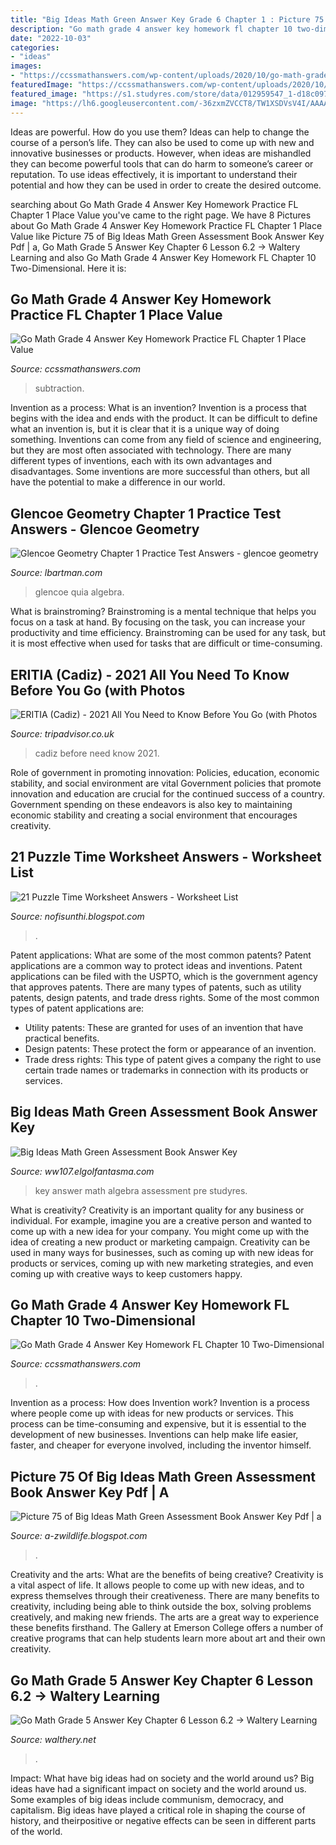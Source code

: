 ```yaml
---
title: "Big Ideas Math Green Answer Key Grade 6 Chapter 1 : Picture 75 Of Big Ideas Math Green Assessment Book Answer Key Pdf"
description: "Go math grade 4 answer key homework fl chapter 10 two-dimensional"
date: "2022-10-03"
categories:
- "ideas"
images:
- "https://ccssmathanswers.com/wp-content/uploads/2020/10/go-math-grade-4-chapter-1-place-value-addition-and-subtraction-to-one-million-pages-1-20-answer-key-1024x576.jpeg"
featuredImage: "https://ccssmathanswers.com/wp-content/uploads/2020/10/go-math-grade-4-chapter-1-place-value-addition-and-subtraction-to-one-million-pages-1-20-answer-key-1024x576.jpeg"
featured_image: "https://s1.studyres.com/store/data/012959547_1-d18c097a2626d7eb07027dec2f8686dc.png"
image: "https://lh6.googleusercontent.com/-36zxmZVCCT8/TW1XSDVsV4I/AAAAAAAAADI/fhXVyKfmg2Q/w1200-h630-p-k-no-nu/Chapter+3+Practice+Test+B+pg1.jpg"
---
```



Ideas are powerful. How do you use them?
Ideas can help to change the course of a person’s life. They can also be used to come up with new and innovative businesses or products. However, when ideas are mishandled they can become powerful tools that can do harm to someone’s career or reputation. To use ideas effectively, it is important to understand their potential and how they can be used in order to create the desired outcome.

	

		
searching about Go Math Grade 4 Answer Key Homework Practice FL Chapter 1 Place Value you've came to the right page. We have 8 Pictures about Go Math Grade 4 Answer Key Homework Practice FL Chapter 1 Place Value like Picture 75 of Big Ideas Math Green Assessment Book Answer Key Pdf | a, Go Math Grade 5 Answer Key Chapter 6 Lesson 6.2 → Waltery Learning and also Go Math Grade 4 Answer Key Homework FL Chapter 10 Two-Dimensional. Here it is:
		
    
## Go Math Grade 4 Answer Key Homework Practice FL Chapter 1 Place Value

<img loading=lazy src="https://ccssmathanswers.com/wp-content/uploads/2020/10/go-math-grade-4-chapter-1-place-value-addition-and-subtraction-to-one-million-pages-1-20-answer-key-1024x576.jpeg" onerror="this.onerror=null;this.src='https://tse3.mm.bing.net/th?id=OIP.7iIi-fnYg_OOdk4LLvLyMQHaEK&amp;pid=15.1';" alt="Go Math Grade 4 Answer Key Homework Practice FL Chapter 1 Place Value">

_Source: ccssmathanswers.com_

>subtraction. 

	

Invention as a process: What is an invention?
Invention is a process that begins with the idea and ends with the product. It can be difficult to define what an invention is, but it is clear that it is a unique way of doing something. Inventions can come from any field of science and engineering, but they are most often associated with technology. There are many different types of inventions, each with its own advantages and disadvantages. Some inventions are more successful than others, but all have the potential to make a difference in our world.

    
## Glencoe Geometry Chapter 1 Practice Test Answers - Glencoe Geometry

<img loading=lazy src="https://www.quia.com/files/quia/users/mmitchel/Chapter6/TestForm2Bpg1" onerror="this.onerror=null;this.src='https://tse3.mm.bing.net/th?id=OIP.97NI2N2aUC-JfeQsm-goIwHaJe&amp;pid=15.1';" alt="Glencoe Geometry Chapter 1 Practice Test Answers - glencoe geometry">

_Source: lbartman.com_

>glencoe quia algebra. 

	

What is brainstroming? Brainstroming is a mental technique that helps you focus on a task at hand. By focusing on the task, you can increase your productivity and time efficiency. Brainstroming can be used for any task, but it is most effective when used for tasks that are difficult or time-consuming.

    
## ERITIA (Cadiz) - 2021 All You Need To Know Before You Go (with Photos

<img loading=lazy src="https://media-cdn.tripadvisor.com/media/photo-s/12/65/6d/a5/obra-de-pintura.jpg" onerror="this.onerror=null;this.src='https://tse4.mm.bing.net/th?id=OIP.qJfXrHRDiD5ctGSxANrCFAAAAA&amp;pid=15.1';" alt="ERITIA (Cadiz) - 2021 All You Need to Know Before You Go (with Photos">

_Source: tripadvisor.co.uk_

>cadiz before need know 2021. 

	

Role of government in promoting innovation: Policies, education, economic stability, and social environment are vital
Government policies that promote innovation and education are crucial for the continued success of a country. Government spending on these endeavors is also key to maintaining economic stability and creating a social environment that encourages creativity.

    
## 21 Puzzle Time Worksheet Answers - Worksheet List

<img loading=lazy src="https://s2.studylib.net/store/data/010235696_1-d98b6dc29f095e7335a7523f655ad596.png" onerror="this.onerror=null;this.src='https://tse4.mm.bing.net/th?id=OIP.TmYFYLu1HZq4ZDcW1By9GAHaJl&amp;pid=15.1';" alt="21 Puzzle Time Worksheet Answers - Worksheet List">

_Source: nofisunthi.blogspot.com_

>. 

	

Patent applications: What are some of the most common patents?
Patent applications are a common way to protect ideas and inventions. Patent applications can be filed with the USPTO, which is the government agency that approves patents. There are many types of patents, such as utility patents, design patents, and trade dress rights. Some of the most common types of patent applications are: 
- Utility patents: These are granted for uses of an invention that have practical benefits. 
- Design patents: These protect the form or appearance of an invention. 
- Trade dress rights: This type of patent gives a company the right to use certain trade names or trademarks in connection with its products or services.

    
## Big Ideas Math Green Assessment Book Answer Key

<img loading=lazy src="https://s1.studyres.com/store/data/012959547_1-d18c097a2626d7eb07027dec2f8686dc.png" onerror="this.onerror=null;this.src='https://tse2.mm.bing.net/th?id=OIP.I0C_GPhILofNnSPuNO_VsQHaKM&amp;pid=15.1';" alt="Big Ideas Math Green Assessment Book Answer Key">

_Source: ww107.elgolfantasma.com_

>key answer math algebra assessment pre studyres. 

	

What is creativity?
Creativity is an important quality for any business or individual. For example, imagine you are a creative person and wanted to come up with a new idea for your company. You might come up with the idea of creating a new product or marketing campaign. Creativity can be used in many ways for businesses, such as coming up with new ideas for products or services, coming up with new marketing strategies, and even coming up with creative ways to keep customers happy.

    
## Go Math Grade 4 Answer Key Homework FL Chapter 10 Two-Dimensional

<img loading=lazy src="https://ccssmathanswers.com/wp-content/uploads/2020/10/go-math-grade-4-chapter-10-two-dimensional-figures-review-test-answer-key.jpeg" onerror="this.onerror=null;this.src='https://tse2.mm.bing.net/th?id=OIP.dQqKSpa4f0xm2r1hJfRN-AHaEK&amp;pid=15.1';" alt="Go Math Grade 4 Answer Key Homework FL Chapter 10 Two-Dimensional">

_Source: ccssmathanswers.com_

>. 

	

Invention as a process: How does Invention work?
Invention is a process where people come up with ideas for new products or services. This process can be time-consuming and expensive, but it is essential to the development of new businesses. Inventions can help make life easier, faster, and cheaper for everyone involved, including the inventor himself.

    
## Picture 75 Of Big Ideas Math Green Assessment Book Answer Key Pdf | A

<img loading=lazy src="https://lh6.googleusercontent.com/-36zxmZVCCT8/TW1XSDVsV4I/AAAAAAAAADI/fhXVyKfmg2Q/w1200-h630-p-k-no-nu/Chapter+3+Practice+Test+B+pg1.jpg" onerror="this.onerror=null;this.src='https://tse2.mm.bing.net/th?id=OIP.tSwUz7vEi-x7ms046HjYrgHaD4&amp;pid=15.1';" alt="Picture 75 of Big Ideas Math Green Assessment Book Answer Key Pdf | a">

_Source: a-zwildlife.blogspot.com_

>. 

	

Creativity and the arts: What are the benefits of being creative?
Creativity is a vital aspect of life. It allows people to come up with new ideas, and to express themselves through their creativeness. There are many benefits to creativity, including being able to think outside the box, solving problems creatively, and making new friends. The arts are a great way to experience these benefits firsthand. The Gallery at Emerson College offers a number of creative programs that can help students learn more about art and their own creativity.

    
## Go Math Grade 5 Answer Key Chapter 6 Lesson 6.2 → Waltery Learning

<img loading=lazy src="https://i.ytimg.com/vi/9-soX5X6BD0/maxresdefault.jpg" onerror="this.onerror=null;this.src='https://tse2.mm.bing.net/th?id=OIP.syko0TC5YaUklvCFpyICCgHaEK&amp;pid=15.1';" alt="Go Math Grade 5 Answer Key Chapter 6 Lesson 6.2 → Waltery Learning">

_Source: walthery.net_

>. 

	

Impact: What have big ideas had on society and the world around us?
Big ideas have had a significant impact on society and the world around us. Some examples of big ideas include communism, democracy, and capitalism. Big ideas have played a critical role in shaping the course of history, and theirpositive or negative effects can be seen in different parts of the world.

